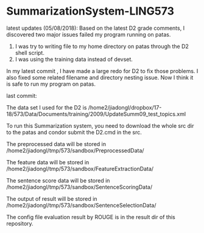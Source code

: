 # SummarizationSystem-LING573

latest updates (05/08/2018):
Based on the latest D2 grade comments, I discovered two major issues failed my program running on patas.
1. I was try to writing file to my home directory on patas through the D2 shell script.
2. I was using the training data instead of devset.

In my latest commit , I have made a large redo for D2 to fix those problems. 
I also fixed some related filename and directory nesting issue.
Now I think it is safe to run my program on patas.



last commit:

The data set I used for the D2 is /home2/jiadongl/dropbox/17-18/573/Data/Documents/training/2009/UpdateSumm09_test_topics.xml

To run this Summarization system, you need to download the whole src dir to the patas and condor submit the D2.cmd in the src.

The preprocessed data will be stored in /home2/jiadongl/tmp/573/sandbox/PreprocessedData/ 

The feature data will be stored in /home2/jiadongl/tmp/573/sandbox/FeatureExtractionData/

The sentence score data will be stored in /home2/jiadongl/tmp/573/sandbox/SentenceScoringData/

The output of result will be stored in /home2/jiadongl/tmp/573/sandbox/SentenceSelectionData/

The config file evaluation result by ROUGE is in the result dir of this repository.




